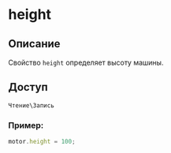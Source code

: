 # height

## Описание
Свойство `height` определяет высоту машины.

## Доступ
`Чтение\Запись`

### Пример:
``` javascript
motor.height = 100;
```